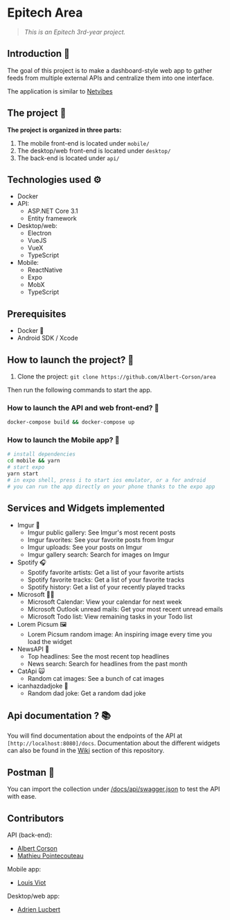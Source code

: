 # Epitech Area
> *This is an Epitech 3rd-year project.*


## Introduction 👋

The goal of this project is to make a dashboard-style web app to gather feeds from multiple external APIs and centralize them into one interface.

The application is similar to [Netvibes](https://www.netvibes.com/fr)

## The project 🚀

**The project is organized in three parts:**
1. The mobile front-end is located under `mobile/`
2. The desktop/web front-end is located under `desktop/`
2. The back-end is located under `api/`

## Technologies used ⚙️
- Docker
- API:
    - ASP\.NET Core 3.1
    - Entity framework
- Desktop/web:
    - Electron
    - VueJS
    - VueX
    - TypeScript
- Mobile:
    - ReactNative
    - Expo
    - MobX
    - TypeScript

## Prerequisites

- Docker 🐳
- Android SDK / Xcode

## How to launch the project? 📲

1. Clone the project: `git clone https://github.com/Albert-Corson/area`

Then run the following commands to start the app.

### How to launch the API and web front-end? 🔮


```bash
docker-compose build && docker-compose up
```

### How to launch the Mobile app? 📲

```bash
# install dependencies
cd mobile && yarn
# start expo
yarn start
# in expo shell, press i to start ios emulator, or a for android
# you can run the app directly on your phone thanks to the expo app
```

## Services and Widgets implemented

- Imgur 🌆
    - Imgur public gallery: See Imgur's most recent posts
    - Imgur favorites: See your favorite posts from Imgur
    - Imgur uploads: See your posts on Imgur
    - Imgur gallery search: Search for images on Imgur
- Spotify 🎧
    - Spotify favorite artists: Get a list of your favorite artists
    - Spotify favorite tracks: Get a list of your favorite tracks
    - Spotify history: Get a list of your recently played tracks
- Microsoft 👨‍💼
    - Microsoft Calendar: View your calendar for next week
    - Microsoft Outlook unread mails: Get your most recent unread emails
    - Microsoft Todo list: View remaining tasks in your Todo list
- Lorem Picsum 🖼️
    - Lorem Picsum random image: An inspiring image every time you load the widget
- NewsAPI 📰
    - Top headlines: See the most recent top headlines
    - News search: Search for headlines from the past month
- CatApi 🙀
    - Random cat images: See a bunch of cat images
- icanhazdadjoke 🥸
    - Random dad joke: Get a random dad joke


## Api documentation ? 📚

You will find documentation about the endpoints of the API at `[http://localhost:8080]/docs`.
Documentation about the different widgets can also be found in the [Wiki](https://github.com/Albert-Corson/area/wiki) section of this repository.

## Postman 🧪

You can import the collection under [/docs/api/swagger.json](https://github.com/Albert-Corson/area/blob/master/docs/api/swagger.json) to 
test the API with ease.

## Contributors

API (back-end):
- [Albert Corson](https://github.com/Albert-Corson)
- [Mathieu Pointecouteau](https://github.com/Krapaince)

Mobile app:  
- [Louis Viot](https://github.com/lviot)

Desktop/web app:  
- [Adrien Lucbert](https://github.com/adrienlucbert)
